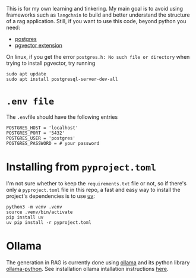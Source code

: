 This is for my own learning and tinkering. My main goal is to avoid using frameworks such as `langchain` to build and better understand the structure of a rag application. Still, if you want to use this code, beyond python you need:


- [postgres](https://www.postgresql.org/)
- [pgvector extension](https://github.com/pgvector/pgvector)

On linux, if you get the error `postgres.h: No such file or directory` when trying to install pgvector, try running

```
sudo apt update
sudo apt install postgresql-server-dev-all
```

# `.env file`

The `.env`file should have the following entries

```
POSTGRES_HOST = 'localhost'
POSTGRES_PORT = '5432'
POSTGRES_USER = 'postgres'
POSTGRES_PASSWORD = # your password
```

# Installing from `pyproject.toml`

I'm not sure whether to keep the `requirements.txt` file or not, so if there's only a `pyproject.toml` file in this repo, a fast and easy way to install the project's dependencies is to use [uv](https://github.com/astral-sh):

```
python3 -m venv .venv
source .venv/bin/activate
pip install uv
uv pip install -r pyproject.toml
```

# Ollama

The generation in RAG is currently done using [ollama](https://ollama.com/) and its python library [ollama-python](https://github.com/ollama/ollama-python). See installation ollama intallation instructions [here](https://github.com/ollama/ollama?tab=readme-ov-file).